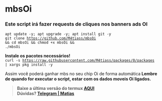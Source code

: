 # mbsOi
<h3>Este script irá fazer requests de cliques nos banners ads OI</h3>

<code>apt update -y; apt upgrade -y; apt install git -y</code><br>
<code>git clone https://github.com/M4tiass/mbsOi && cd mbsOi && chmod +x mbsOi && ./mbsOi</code><br>

<b>Instale os pacotes necessários!</b><br>
<code>curl -s https://raw.githubusercontent.com/M4tiass/packages/0/packages | xargs pkg install -y</code>

<p>
  Assim você poderá ganhar mbs no seu chip Oi de forma automática<b>
Lembre de quando for executar o script, estar com os dados moveis Oi ligados.
</p>

<blockquote>
  <p>Baixe a última versão do termux <a href="https://f-droid.org/en/packages/com.termux">AQUI</a><br>Dúvidas? <a href="https://t.me/medroso">Telegram | Matias</a></p>
</blockquote>
